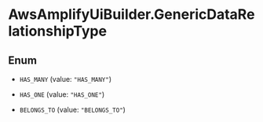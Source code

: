 # AwsAmplifyUiBuilder.GenericDataRelationshipType

## Enum


* `HAS_MANY` (value: `"HAS_MANY"`)

* `HAS_ONE` (value: `"HAS_ONE"`)

* `BELONGS_TO` (value: `"BELONGS_TO"`)



